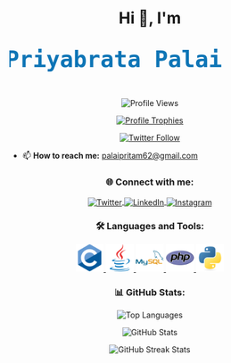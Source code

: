 <h1 align="center">
  Hi 👋, I'm  
  <span>
    <svg viewBox="0 0 500 100" xmlns="http://www.w3.org/2000/svg">
      <text x="0" y="70" fill="#0e75b6" font-size="40" font-family="monospace">
        <tspan id="text1">Pritam Priyabrata Palai</tspan>
        <animate attributeName="x" from="-500" to="0" dur="3s" fill="freeze" repeatCount="1" />
      </text>
    </svg>
  </span>
</h1>

<p align="center">
  <img src="https://komarev.com/ghpvc/?username=pritampriyabratapalai&label=Profile%20views&color=0e75b6&style=flat" alt="Profile Views" />
</p>

<p align="center">
  <a href="https://github.com/ryo-ma/github-profile-trophy">
    <img src="https://github-profile-trophy.vercel.app/?username=pritampriyabratapalai&margin-w=15&margin-h=15&column=7" alt="Profile Trophies" />
  </a>
</p>

<p align="center">
  <a href="https://twitter.com/palai_prit91218" target="_blank">
    <img src="https://img.shields.io/twitter/follow/palai_prit91218?logo=twitter&style=for-the-badge" alt="Twitter Follow" />
  </a>
</p>

- 📫 **How to reach me:** palaipritam62@gmail.com

<h3 align="center">🌐 Connect with me:</h3>
<p align="center">
  <a href="https://twitter.com/palai_prit91218" target="_blank">
    <img align="center" src="https://raw.githubusercontent.com/rahuldkjain/github-profile-readme-generator/master/src/images/icons/Social/twitter.svg" alt="Twitter" height="40" width="40" />
  </a>
  <a href="https://linkedin.com/in/pritam priyabrata palai" target="_blank">
    <img align="center" src="https://raw.githubusercontent.com/rahuldkjain/github-profile-readme-generator/master/src/images/icons/Social/linked-in-alt.svg" alt="LinkedIn" height="40" width="40" />
  </a>
  <a href="https://instagram.com/__pritam28__" target="_blank">
    <img align="center" src="https://raw.githubusercontent.com/rahuldkjain/github-profile-readme-generator/master/src/images/icons/Social/instagram.svg" alt="Instagram" height="40" width="40" />
  </a>
</p>

<h3 align="center">🛠️ Languages and Tools:</h3>
<p align="center">
  <a href="https://www.cprogramming.com/" target="_blank" rel="noreferrer">
    <img src="https://raw.githubusercontent.com/devicons/devicon/master/icons/c/c-original.svg" alt="C" width="50" height="50" />
  </a>
  <a href="https://www.java.com" target="_blank" rel="noreferrer">
    <img src="https://raw.githubusercontent.com/devicons/devicon/master/icons/java/java-original.svg" alt="Java" width="50" height="50" />
  </a>
  <a href="https://www.mysql.com/" target="_blank" rel="noreferrer">
    <img src="https://raw.githubusercontent.com/devicons/devicon/master/icons/mysql/mysql-original-wordmark.svg" alt="MySQL" width="50" height="50" />
  </a>
  <a href="https://www.php.net" target="_blank" rel="noreferrer">
    <img src="https://raw.githubusercontent.com/devicons/devicon/master/icons/php/php-original.svg" alt="PHP" width="50" height="50" />
  </a>
  <a href="https://www.python.org" target="_blank" rel="noreferrer">
    <img src="https://raw.githubusercontent.com/devicons/devicon/master/icons/python/python-original.svg" alt="Python" width="50" height="50" />
  </a>
</p>

<h3 align="center">📊 GitHub Stats:</h3>
<p align="center">
  <img src="https://github-readme-stats.vercel.app/api/top-langs?username=pritampriyabratapalai&show_icons=true&locale=en&layout=compact" alt="Top Languages" />
</p>
<p align="center">
  <img src="https://github-readme-stats.vercel.app/api?username=pritampriyabratapalai&show_icons=true&locale=en" alt="GitHub Stats" />
</p>
<p align="center">
  <img src="https://github-readme-streak-stats.herokuapp.com/?user=pritampriyabratapalai" alt="GitHub Streak Stats" />
</p>
